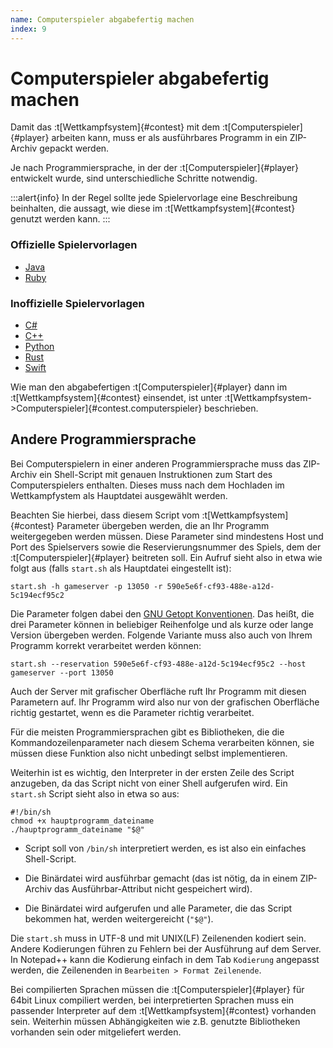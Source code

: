```yaml
---
name: Computerspieler abgabefertig machen
index: 9
---
```


# Computerspieler abgabefertig machen

Damit das :t[Wettkampfsystem]{#contest} mit dem :t[Computerspieler]{#player} arbeiten kann,
muss er als ausführbares Programm in ein ZIP-Archiv gepackt werden.

Je nach Programmiersprache, in der der :t[Computerspieler]{#player} entwickelt wurde,
sind unterschiedliche Schritte notwendig.

:::alert{info}
In der Regel sollte jede Spielervorlage eine Beschreibung beinhalten, 
die aussagt, wie diese im :t[Wettkampfsystem]{#contest} genutzt werden kann.
:::

### Offizielle Spielervorlagen
- [Java](https://github.com/software-challenge/backend/blob/main/player/configuration/README.md)
- [Ruby](https://github.com/software-challenge/client-ruby/blob/main/README.md)

### Inoffizielle Spielervorlagen
- [C#](https://github.com/jnccd/socha-client-csharp/blob/master/README.md)
- [C++](https://github.com/Estugon/sc-penguins-cpp/blob/main/README.md)
- [Python](https://github.com/FalconsSky/socha-python-client/blob/master/README.md)
- [Rust](https://github.com/fwcd/socha-client-rust-2023/blob/main/README.md)
- [Swift](https://github.com/matthesjh/sc23-swift-client/blob/main/README.md)

Wie man den abgabefertigen :t[Computerspieler]{#player} dann im :t[Wettkampfsystem]{#contest} einsendet,
ist unter :t[Wettkampfsystem->Computerspieler]{#contest.computerspieler} beschrieben.

## Andere Programmiersprache

Bei Computerspielern in einer anderen Programmiersprache muss das
ZIP-Archiv ein Shell-Script mit genauen Instruktionen zum Start des
Computerspielers enthalten. Dieses muss nach dem Hochladen im
Wettkampfystem als Hauptdatei ausgewählt werden.

Beachten Sie hierbei, dass diesem Script vom :t[Wettkampfsystem]{#contest} Parameter
übergeben werden, die an Ihr Programm weitergegeben werden müssen. Diese
Parameter sind mindestens Host und Port des Spielservers sowie die
Reservierungsnummer des Spiels, dem der :t[Computerspieler]{#player} beitreten soll.
Ein Aufruf sieht also in etwa wie folgt aus (falls `start.sh` als
Hauptdatei eingestellt ist):

    start.sh -h gameserver -p 13050 -r 590e5e6f-cf93-488e-a12d-5c194ecf95c2

Die Parameter folgen dabei den [GNU Getopt
Konventionen](https://www.gnu.org/software/libc/manual/html_node/Argument-Syntax.html#Argument-Syntax).
Das heißt, die drei Parameter können in beliebiger Reihenfolge und als
kurze oder lange Version übergeben werden. Folgende Variante muss also
auch von Ihrem Programm korrekt verarbeitet werden können:

    start.sh --reservation 590e5e6f-cf93-488e-a12d-5c194ecf95c2 --host gameserver --port 13050

Auch der Server mit grafischer Oberfläche ruft Ihr Programm mit diesen
Parametern auf. Ihr Programm wird also nur von der grafischen Oberfläche
richtig gestartet, wenn es die Parameter richtig verarbeitet.

Für die meisten Programmiersprachen gibt es Bibliotheken, die die
Kommandozeilenparameter nach diesem Schema verarbeiten können, sie
müssen diese Funktion also nicht unbedingt selbst implementieren.

Weiterhin ist es wichtig, den Interpreter in der ersten Zeile des Script
anzugeben, da das Script nicht von einer Shell aufgerufen wird. Ein
`start.sh` Script sieht also in etwa so aus:

    #!/bin/sh
    chmod +x hauptprogramm_dateiname
    ./hauptprogramm_dateiname "$@"

-   Script soll von `/bin/sh` interpretiert werden, es ist also ein
    einfaches Shell-Script.

-   Die Binärdatei wird ausführbar gemacht (das ist nötig, da in einem
    ZIP-Archiv das Ausführbar-Attribut nicht gespeichert wird).

-   Die Binärdatei wird aufgerufen und alle Parameter, die das Script
    bekommen hat, werden weitergereicht (`"$@"`).

Die `start.sh` muss in UTF-8 und mit UNIX(LF) Zeilenenden kodiert sein.
Andere Kodierungen führen zu Fehlern bei der Ausführung auf dem Server.
In Notepad++ kann die Kodierung einfach in dem Tab `Kodierung` angepasst
werden, die Zeilenenden in `Bearbeiten > Format Zeilenende`.

Bei compilierten Sprachen müssen die :t[Computerspieler]{#player} für 64bit Linux
compiliert werden, bei interpretierten Sprachen muss ein passender
Interpreter auf dem :t[Wettkampfsystem]{#contest} vorhanden sein. Weiterhin müssen
Abhängigkeiten wie z.B. genutzte Bibliotheken vorhanden sein oder
mitgeliefert werden.

